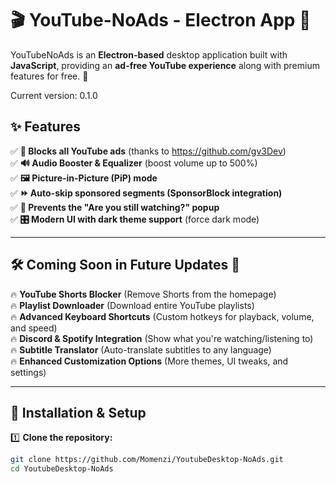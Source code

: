 # 🎬 YouTube-NoAds - Electron App 🚀  

YouTubeNoAds is an **Electron-based** desktop application built with **JavaScript**, providing an **ad-free YouTube experience** along with premium features for free. 🎉  

Current version: 0.1.0

## ✨ **Features**  

✅ **🚫 Blocks all YouTube ads** (thanks to https://github.com/gv3Dev)  
✅ **🔊 Audio Booster & Equalizer** (boost volume up to 500%)  
✅ **🖼 Picture-in-Picture (PiP) mode**  
✅ **⏩ Auto-skip sponsored segments (SponsorBlock integration)**  
✅ **🎥 Prevents the "Are you still watching?" popup**  
✅ **🎛 Modern UI with dark theme support**  (force dark mode)

---

## 🛠 **Coming Soon in Future Updates** 🚀  

🔥 **YouTube Shorts Blocker** (Remove Shorts from the homepage)  
🔥 **Playlist Downloader** (Download entire YouTube playlists)  
🔥 **Advanced Keyboard Shortcuts** (Custom hotkeys for playback, volume, and speed)  
🔥 **Discord & Spotify Integration** (Show what you're watching/listening to)  
🔥 **Subtitle Translator** (Auto-translate subtitles to any language)  
🔥 **Enhanced Customization Options** (More themes, UI tweaks, and settings)  

---

## 🔧 **Installation & Setup**  

1️⃣ **Clone the repository:**  
```sh
git clone https://github.com/Momenzi/YoutubeDesktop-NoAds.git
cd YoutubeDesktop-NoAds
